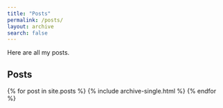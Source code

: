 ```yaml
---
title: "Posts"
permalink: /posts/
layout: archive
search: false
---
```


Here are all my posts.

<h2>Posts</h2>
{% for post in site.posts %}
  {% include archive-single.html %}
{% endfor %}